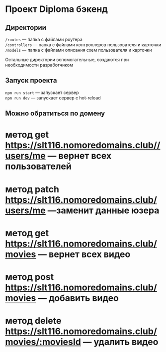 # Проект Diploma  бэкенд

## Директории

`/routes` — папка с файлами роутера  
`/controllers` — папка с файлами контроллеров пользователя и карточки   
`/models` — папка с файлами описания схем пользователя и карточки  
  
Остальные директории вспомогательные, создаются при необходимости разработчиком

## Запуск проекта

`npm run start` — запускает сервер   
`npm run dev` — запускает сервер с hot-reload

## Можно обратиться по домену
# метод get  https://slt116.nomoredomains.club//users/me — вернет всех пользователей
# метод patch  https://slt116.nomoredomains.club/users/me —заменит данные юзера
# метод get  https://slt116.nomoredomains.club/movies — вернет всех  видео
# метод post  https://slt116.nomoredomains.club/movies — добавить видео
# метод delete  https://slt116.nomoredomains.club/movies/:moviesId — удалить  видео
